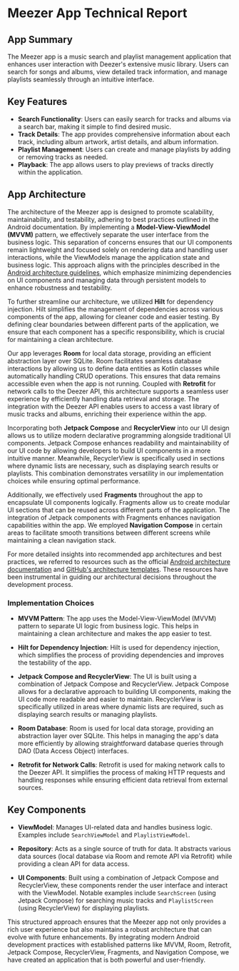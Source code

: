 # Meezer App Technical Report

## App Summary

The Meezer app is a music search and playlist management application that enhances user interaction with Deezer's extensive music library. Users can search for songs and albums, view detailed track information, and manage playlists seamlessly through an intuitive interface.

## Key Features

- **Search Functionality**: Users can easily search for tracks and albums via a search bar, making it simple to find desired music.
- **Track Details**: The app provides comprehensive information about each track, including album artwork, artist details, and album information.
- **Playlist Management**: Users can create and manage playlists by adding or removing tracks as needed.
- **Playback**: The app allows users to play previews of tracks directly within the application.

## App Architecture

The architecture of the Meezer app is designed to promote scalability, maintainability, and testability, adhering to best practices outlined in the Android documentation. By implementing a **Model-View-ViewModel (MVVM)** pattern, we effectively separate the user interface from the business logic. This separation of concerns ensures that our UI components remain lightweight and focused solely on rendering data and handling user interactions, while the ViewModels manage the application state and business logic. This approach aligns with the principles described in the [Android architecture guidelines](https://developer.android.com/topic/architecture), which emphasize minimizing dependencies on UI components and managing data through persistent models to enhance robustness and testability.

To further streamline our architecture, we utilized **Hilt** for dependency injection. Hilt simplifies the management of dependencies across various components of the app, allowing for cleaner code and easier testing. By defining clear boundaries between different parts of the application, we ensure that each component has a specific responsibility, which is crucial for maintaining a clean architecture.

Our app leverages **Room** for local data storage, providing an efficient abstraction layer over SQLite. Room facilitates seamless database interactions by allowing us to define data entities as Kotlin classes while automatically handling CRUD operations. This ensures that data remains accessible even when the app is not running. Coupled with **Retrofit** for network calls to the Deezer API, this architecture supports a seamless user experience by efficiently handling data retrieval and storage. The integration with the Deezer API enables users to access a vast library of music tracks and albums, enriching their experience within the app.

Incorporating both **Jetpack Compose** and **RecyclerView** into our UI design allows us to utilize modern declarative programming alongside traditional UI components. Jetpack Compose enhances readability and maintainability of our UI code by allowing developers to build UI components in a more intuitive manner. Meanwhile, RecyclerView is specifically used in sections where dynamic lists are necessary, such as displaying search results or playlists. This combination demonstrates versatility in our implementation choices while ensuring optimal performance.

Additionally, we effectively used **Fragments** throughout the app to encapsulate UI components logically. Fragments allow us to create modular UI sections that can be reused across different parts of the application. The integration of Jetpack components with Fragments enhances navigation capabilities within the app. We employed **Navigation Compose** in certain areas to facilitate smooth transitions between different screens while maintaining a clean navigation stack.

For more detailed insights into recommended app architectures and best practices, we referred to resources such as the official [Android architecture documentation](https://developer.android.com/topic/architecture) and [GitHub's architecture templates](https://github.com/android/architecture-templates). These resources have been instrumental in guiding our architectural decisions throughout the development process.

### Implementation Choices

- **MVVM Pattern**: The app uses the Model-View-ViewModel (MVVM) pattern to separate UI logic from business logic. This helps in maintaining a clean architecture and makes the app easier to test.
  
- **Hilt for Dependency Injection**: Hilt is used for dependency injection, which simplifies the process of providing dependencies and improves the testability of the app.

- **Jetpack Compose and RecyclerView**: The UI is built using a combination of Jetpack Compose and RecyclerView. Jetpack Compose allows for a declarative approach to building UI components, making the UI code more readable and easier to maintain. RecyclerView is specifically utilized in areas where dynamic lists are required, such as displaying search results or managing playlists.

- **Room Database**: Room is used for local data storage, providing an abstraction layer over SQLite. This helps in managing the app's data more efficiently by allowing straightforward database queries through DAO (Data Access Object) interfaces.

- **Retrofit for Network Calls**: Retrofit is used for making network calls to the Deezer API. It simplifies the process of making HTTP requests and handling responses while ensuring efficient data retrieval from external sources.

## Key Components

- **ViewModel**: Manages UI-related data and handles business logic. Examples include `SearchViewModel` and `PlaylistViewModel`.

- **Repository**: Acts as a single source of truth for data. It abstracts various data sources (local database via Room and remote API via Retrofit) while providing a clean API for data access.

- **UI Components**: Built using a combination of Jetpack Compose and RecyclerView, these components render the user interface and interact with the ViewModel. Notable examples include `SearchScreen` (using Jetpack Compose) for searching music tracks and `PlaylistScreen` (using RecyclerView) for displaying playlists.

This structured approach ensures that the Meezer app not only provides a rich user experience but also maintains a robust architecture that can evolve with future enhancements. By integrating modern Android development practices with established patterns like MVVM, Room, Retrofit, Jetpack Compose, RecyclerView, Fragments, and Navigation Compose, we have created an application that is both powerful and user-friendly.

